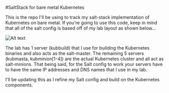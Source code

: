 #SaltStack for bare metal Kubernetes

This is the repo I'll be using to track my salt-stack implementation of Kubernetes on bare metal.  If you're going to use this code, keep in mind that all of the salt config is based off of my lab layout as shown below...

![Alt text](http://www.dasblinkenlichten.com/wp-content/uploads/2015/03/image.png)

The lab has 1 server (kubbuild) that I use for building the Kubernetes binaries and also acts as the salt-master.  The remaining 5 servers (kubmasta, kubminion[1-4]) are the actual Kubernetes cluster and all act as salt-minions.  That being said, for the Salt config to work your servers have to have the same IP addresses and DNS names that I use in my lab.  

I'll be updating this as I refine my Salt config and build on the Kubernetes components.
